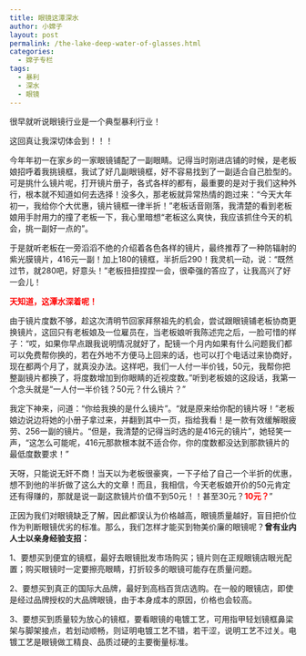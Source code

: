 ```yaml
---
title: 眼镜这潭深水
author: 小嫦子
layout: post
permalink: /the-lake-deep-water-of-glasses.html
categories:
  - 嫦子专栏
tags:
  - 暴利
  - 深水
  - 眼镜
---
```

很早就听说眼镜行业是一个典型暴利行业！

这回真让我深切体会到！！！

今年年初一在家乡的一家眼镜铺配了一副眼睛。记得当时刚进店铺的时候，是老板娘招呼着我挑镜框，我试了好几副眼镜框，好不容易找到了一副适合自己脸型的。可是挑什么镜片呢，打开镜片册子，各式各样的都有，最重要的是对于我们这种外行，根本就不知道如何去选择！没多久，那老板就异常热情的跑过来：“今天大年初一，我给你个大优惠，镜片镜框一律半折！”老板话音刚落，我清楚的看到老板娘用手肘用力的撞了老板一下，我心里暗想“老板这么爽快，我应该抓住今天的机会，挑一副好一点的”。  


  
于是就听老板在一旁滔滔不绝的介绍着各色各样的镜片，最终推荐了一种防辐射的紫光膜镜片，416元一副！加上180的镜框，半折后290！我灵机一动，说：“既然过节，就280吧，好意头！”老板扭扭捏捏一会，很牵强的答应了，让我高兴了好一会儿！

<span style="color: #ff0000;"><strong>天知道，这潭水深着呢！</strong></span>

由于镜片度数不够，趁这次清明节回家拜祭祖先的机会，尝试跟眼镜铺老板协商更换镜片，这回只有老板娘及一位雇员在，当老板娘听我陈述完之后，一脸可惜的样子：“哎，如果你早点跟我说明情况就好了，配镜一个月内如果有什么问题我们都可以免费帮你换的，若在外地不方便马上回来的话，也可以打个电话过来协商好，现在都两个月了，就真没办法。这样吧，我们一人付一半价钱，50元，我帮你把整副镜片都换了，将度数增加到你眼睛的近视度数。”听到老板娘的这段话，我第一个念头就是“一人付一半价钱？50元？什么镜片？”

我定下神来，问道：“你给我换的是什么镜片”。“就是原来给你配的镜片呀！”老板娘边说边将她的小册子拿过来，并翻到其中一页，指给我看！是一款有效缓解眼疲劳、256一副的镜片。“但是，我清楚的记得当时选的是416元的镜片”，她轻笑一声，“这怎么可能呢，416元那款根本就不适合你，你的度数都没达到那款镜片的最低度数要求！”

天呀，只能说无奸不商！当天以为老板很豪爽，一下子给了自己一个半折的优惠，想不到他的半折做了这么大的文章！而且，我相信，今天老板娘开价的50元肯定还有得赚的，那就是说一副这款镜片价值不到50元！！甚至30元？**<span style="color: #ff0000;">10元？</span>**”

正因为我们对眼镜缺乏了解，因此都误认为价格越高，眼镜质量越好，盲目把价位作为判断眼镜优劣的标准。那么，我们怎样才能买到物美价廉的眼镜呢？**曾有业内人士以亲身经验支招：**

1、要想买到便宜的镜框，最好去眼镜批发市场购买；镜片则在正规眼镜店眼光配置；购买眼镜时一定要擦亮眼睛，打折较多的眼镜可能存在质量问题。

2、要想买到真正的国际大品牌，最好到高档百货店选购。在一般的眼镜店，即使是经过品牌授权的大品牌眼镜，由于本身成本的原因，价格也会较高。

3、要想买到质量较为放心的镜框，要看眼镜的电镀工艺，可用指甲轻划镜框鼻梁架与脚架接点，若划动顺畅，则证明电镀工艺不错，若干涩，说明工艺不过关。电镀工艺是眼镜做工精良、品质过硬的主要衡量标准。